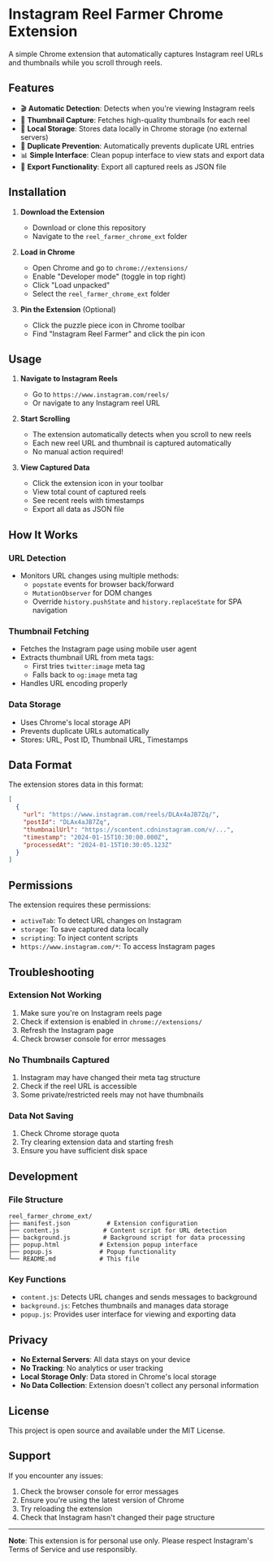 # Instagram Reel Farmer Chrome Extension

A simple Chrome extension that automatically captures Instagram reel URLs and thumbnails while you scroll through reels.

## Features

- 🎬 **Automatic Detection**: Detects when you're viewing Instagram reels
- 📸 **Thumbnail Capture**: Fetches high-quality thumbnails for each reel
- 💾 **Local Storage**: Stores data locally in Chrome storage (no external servers)
- 🚫 **Duplicate Prevention**: Automatically prevents duplicate URL entries
- 📊 **Simple Interface**: Clean popup interface to view stats and export data
- 📁 **Export Functionality**: Export all captured reels as JSON file

## Installation

1. **Download the Extension**
   - Download or clone this repository
   - Navigate to the `reel_farmer_chrome_ext` folder

2. **Load in Chrome**
   - Open Chrome and go to `chrome://extensions/`
   - Enable "Developer mode" (toggle in top right)
   - Click "Load unpacked"
   - Select the `reel_farmer_chrome_ext` folder

3. **Pin the Extension** (Optional)
   - Click the puzzle piece icon in Chrome toolbar
   - Find "Instagram Reel Farmer" and click the pin icon

## Usage

1. **Navigate to Instagram Reels**
   - Go to `https://www.instagram.com/reels/`
   - Or navigate to any Instagram reel URL

2. **Start Scrolling**
   - The extension automatically detects when you scroll to new reels
   - Each new reel URL and thumbnail is captured automatically
   - No manual action required!

3. **View Captured Data**
   - Click the extension icon in your toolbar
   - View total count of captured reels
   - See recent reels with timestamps
   - Export all data as JSON file

## How It Works

### URL Detection
- Monitors URL changes using multiple methods:
  - `popstate` events for browser back/forward
  - `MutationObserver` for DOM changes
  - Override `history.pushState` and `history.replaceState` for SPA navigation

### Thumbnail Fetching
- Fetches the Instagram page using mobile user agent
- Extracts thumbnail URL from meta tags:
  - First tries `twitter:image` meta tag
  - Falls back to `og:image` meta tag
- Handles URL encoding properly

### Data Storage
- Uses Chrome's local storage API
- Prevents duplicate URLs automatically
- Stores: URL, Post ID, Thumbnail URL, Timestamps

## Data Format

The extension stores data in this format:

```json
[
  {
    "url": "https://www.instagram.com/reels/DLAx4aJB7Zq/",
    "postId": "DLAx4aJB7Zq",
    "thumbnailUrl": "https://scontent.cdninstagram.com/v/...",
    "timestamp": "2024-01-15T10:30:00.000Z",
    "processedAt": "2024-01-15T10:30:05.123Z"
  }
]
```

## Permissions

The extension requires these permissions:
- `activeTab`: To detect URL changes on Instagram
- `storage`: To save captured data locally
- `scripting`: To inject content scripts
- `https://www.instagram.com/*`: To access Instagram pages

## Troubleshooting

### Extension Not Working
1. Make sure you're on Instagram reels page
2. Check if extension is enabled in `chrome://extensions/`
3. Refresh the Instagram page
4. Check browser console for error messages

### No Thumbnails Captured
1. Instagram may have changed their meta tag structure
2. Check if the reel URL is accessible
3. Some private/restricted reels may not have thumbnails

### Data Not Saving
1. Check Chrome storage quota
2. Try clearing extension data and starting fresh
3. Ensure you have sufficient disk space

## Development

### File Structure
```
reel_farmer_chrome_ext/
├── manifest.json          # Extension configuration
├── content.js            # Content script for URL detection
├── background.js         # Background script for data processing
├── popup.html           # Extension popup interface
├── popup.js             # Popup functionality
└── README.md            # This file
```

### Key Functions
- `content.js`: Detects URL changes and sends messages to background
- `background.js`: Fetches thumbnails and manages data storage
- `popup.js`: Provides user interface for viewing and exporting data

## Privacy

- **No External Servers**: All data stays on your device
- **No Tracking**: No analytics or user tracking
- **Local Storage Only**: Data stored in Chrome's local storage
- **No Data Collection**: Extension doesn't collect any personal information

## License

This project is open source and available under the MIT License.

## Support

If you encounter any issues:
1. Check the browser console for error messages
2. Ensure you're using the latest version of Chrome
3. Try reloading the extension
4. Check that Instagram hasn't changed their page structure

---

**Note**: This extension is for personal use only. Please respect Instagram's Terms of Service and use responsibly.
